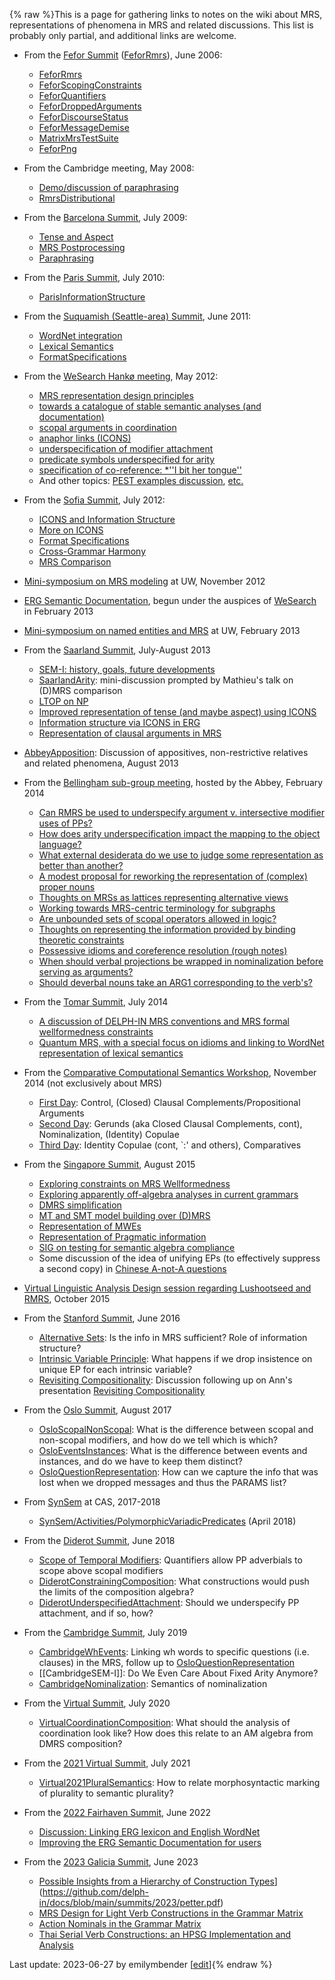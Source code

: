 {% raw %}This is a page for gathering links to notes on the wiki about MRS,
representations of phenomena in MRS and related discussions. This list
is probably only partial, and additional links are welcome.

- From the [Fefor Summit](https://delph-in.github.io/docs/summits/FeforTop) ([FeforRmrs](https://delph-in.github.io/docs/summits/FeforRmrs)), June
2006:
  
  - [FeforRmrs](https://delph-in.github.io/docs/summits/FeforRmrs)
  - [FeforScopingConstraints](https://delph-in.github.io/docs/summits/FeforScopingConstraints)
  - [FeforQuantifiers](https://delph-in.github.io/docs/summits/FeforQuantifiers)
  - [FeforDroppedArguments](https://delph-in.github.io/docs/summits/FeforDroppedArguments)
  - [FeforDiscourseStatus](https://delph-in.github.io/docs/summits/FeforDiscourseStatus)
  - [FeforMessageDemise](https://delph-in.github.io/docs/summits/FeforMessageDemise)
  - [MatrixMrsTestSuite](https://delph-in.github.io/docs/grammars/MatrixMrsTestSuite)
  - [FeforPng](https://delph-in.github.io/docs/summits/FeforPng)
- From the Cambridge meeting, May 2008:
  - [Demo/discussion of paraphrasing](https://delph-in.github.io/docs/tools/RmrsParaphrasing)
  - [RmrsDistributional](https://delph-in.github.io/docs/tools/RmrsDistributional)
- From the [Barcelona Summit](https://delph-in.github.io/docs/summits/BarcelonaTop), July 2009:
  
  - [Tense and Aspect](https://delph-in.github.io/docs/summits/BarcelonaSemantics)
  - [MRS Postprocessing](https://delph-in.github.io/docs/summits/BarcelonaPostprocessing)
  - [Paraphrasing](https://delph-in.github.io/docs/summits/BarcelonaParaphrasing)
- From the [Paris Summit](https://delph-in.github.io/docs/summits/ParisTop), July 2010:
  
  - [ParisInformationStructure](https://delph-in.github.io/docs/summits/ParisInformationStructure)
- From the [Suquamish (Seattle-area) Summit](https://delph-in.github.io/docs/summits/SuquamishTop), June 2011:
  
  - [WordNet integration](https://delph-in.github.io/docs/summits/SuquamishMRSWordNet)
  - [Lexical Semantics](https://delph-in.github.io/docs/summits/SuquamishLexSem)
  - [FormatSpecifications](https://delph-in.github.io/docs/tools/FormatSpecifications)
- From the [WeSearch Hankø meeting](/WeSearch/Hank%C3%B8Schedule), May
2012:
  
  - [MRS representation design
principles](https://delph-in.github.io/docs/garage/WeSearch_DesignPrinciples)
  - [towards a catalogue of stable semantic analyses (and
documentation)](https://delph-in.github.io/docs/garage/WeSearch_AnalysisCatalog)
  - [scopal arguments in coordination](https://delph-in.github.io/docs/garage/WeSearch_ScopalArgCoord)
  - [anaphor links (ICONS)](https://delph-in.github.io/docs/garage/WeSearch_ICONS)
  - [underspecification of modifier
attachment](https://delph-in.github.io/docs/garage/WeSearch_UnderspecifedAttachment)
  - [predicate symbols underspecified for
arity](https://delph-in.github.io/docs/garage/WeSearch_UnderspecifiedPreds)
  - [specification of co-reference: \*''I bit her
tongue''](https://delph-in.github.io/docs/garage/WeSearch_VariablePropertySharing)
  - And other topics: [PEST examples
discussion](https://delph-in.github.io/docs/garage/WeSearch_PestExamples),
[etc.](/WeSearch/Hank%C3%B8TheRest)
- From the [Sofia Summit](https://delph-in.github.io/docs/summits/SofiaTop), July 2012:
  
  - [ICONS and Information Structure](https://delph-in.github.io/docs/summits/SofiaICONS)
  - [More on ICONS](https://delph-in.github.io/docs/summits/SofiaIconsImplementation)
  - [Format Specifications](https://delph-in.github.io/docs/summits/SofiaMrsRfc)
  - [Cross-Grammar Harmony](https://delph-in.github.io/docs/summits/SofiaVpmHarmony)
  - [MRS Comparison](https://delph-in.github.io/docs/summits/SofiaMrsComparison)
- [Mini-symposium on MRS modeling](https://delph-in.github.io/docs/summits/RmrsLm) at UW, November 2012
- [ERG Semantic Documentation](https://delph-in.github.io/docs/erg/ErgSemantics), begun under the auspices
of [WeSearch](https://delph-in.github.io/docs/garage/WeSearch) in February 2013
- [Mini-symposium on named entities and MRS](https://delph-in.github.io/docs/summits/RmrsNes) at UW, February
2013
- From the [Saarland Summit](https://delph-in.github.io/docs/summits/SaarlandTop), July-August 2013
  
  - [SEM-I: history, goals, future developments](https://delph-in.github.io/docs/summits/SaarlandSemi)
  - [SaarlandArity](https://delph-in.github.io/docs/summits/SaarlandArity): mini-discussion prompted by
Mathieu's talk on (D)MRS comparison
  - [LTOP on NP](https://delph-in.github.io/docs/summits/SaarlandLtopDiscussion)
  - [Improved representation of tense (and maybe aspect) using
ICONS](https://delph-in.github.io/docs/summits/SaarlandTense)
  - [Information structure via ICONS in ERG](https://delph-in.github.io/docs/summits/SaarlandIconsErg)
  - [Representation of clausal arguments in
MRS](https://delph-in.github.io/docs/garage/SaarlandSententialArgument)
- [AbbeyApposition](https://delph-in.github.io/docs/summits/AbbeyApposition): Discussion of appositives,
non-restrictive relatives and related phenomena, August 2013
- From the [Bellingham sub-group meeting](https://delph-in.github.io/docs/summits/TheAbbey_Chrysalis2014),
hosted by the Abbey, February 2014
  
  - [Can RMRS be used to underspecify argument v. intersective
modifier uses of PPs?](https://delph-in.github.io/docs/summits/TheAbbey_Chrysalis2014PpAttachment)
  - [How does arity underspecification impact the mapping to the
object language?](https://delph-in.github.io/docs/summits/TheAbbey_Chrysalis2014Arity)
  - [What external desiderata do we use to judge some representation
as better than another?](https://delph-in.github.io/docs/summits/TheAbbey_Chrysalis2014WhatsThePoint)
  - [A modest proposal for reworking the representation of (complex)
proper nouns](https://delph-in.github.io/docs/summits/TheAbbey_Chrysalis2014ProperNouns)
  - [Thoughts on MRSs as lattices representing alternative
views](https://delph-in.github.io/docs/summits/TheAbbey_Chrysalis2014SchrodingerMrs)
  - [Working towards MRS-centric terminology for
subgraphs](https://delph-in.github.io/docs/summits/TheAbbey_Chrysalis2014Terminology)
  - [Are unbounded sets of scopal operators allowed in
logic?](https://delph-in.github.io/docs/summits/TheAbbey_Chrysalis2014OpenEndedPredicates)
  - [Thoughts on representing the information provided by binding
theoretic constraints](https://delph-in.github.io/docs/summits/TheAbbey_Chrysalis2014BindingTheory)
  - [Possessive idioms and coreference resolution (rough
notes)](https://delph-in.github.io/docs/summits/TheAbbey_Chrysalis2014PossessiveIdioms)
  - [When should verbal projections be wrapped in nominalization
before serving as
arguments?](https://delph-in.github.io/docs/summits/TheAbbey_Chrysalis2014Nominalization)
  - [Should deverbal nouns take an ARG1 corresponding to the
verb's?](https://delph-in.github.io/docs/summits/TheAbbey_Chrysalis2014DeverbalNouns)
- From the [Tomar Summit](https://delph-in.github.io/docs/summits/TomarSchedule), July 2014
  
  - [A discussion of DELPH-IN MRS conventions and MRS formal
wellformedness constraints](https://delph-in.github.io/docs/summits/TomarMrsWellformedness)
  - [Quantum MRS, with a special focus on idioms and linking to
WordNet representation of lexical semantics](https://delph-in.github.io/docs/summits/TomarQuantumMRS)
- From the [Comparative Computational Semantics
Workshop](https://delph-in.github.io/docs/garage/WeSearch_Ccs), November 2014 (not exclusively about MRS)
  
  - [First Day](https://delph-in.github.io/docs/garage/WeSearch_CcsDayOne): Control, (Closed) Clausal
Complements/Propositional Arguments
  - [Second Day](https://delph-in.github.io/docs/garage/WeSearch_CcsDayTwo): Gerunds (aka Closed Clausal
Complements, cont), Nominalization, (Identity) Copulae
  - [Third Day](https://delph-in.github.io/docs/garage/WeSearch_CcsDayTwo): Identity Copulae (cont, \`:'
and others), Comparatives
- From the [Singapore Summit](https://delph-in.github.io/docs/summits/SingaporeSchedule), August 2015
  
  - [Exploring constraints on MRS
Wellformedness](https://delph-in.github.io/docs/summits/SingaporeMrsWellformedness)
  - [Exploring apparently off-algebra analyses in current
grammars](https://delph-in.github.io/docs/summits/SingaporeHookOrthodoxy)
  - [DMRS simplification](https://delph-in.github.io/docs/summits/SingaporeDmrsSimplification)
  - [MT and SMT model building over (D)MRS](https://delph-in.github.io/docs/summits/SingaporeSmtModel)
  - [Representation of MWEs](https://delph-in.github.io/docs/summits/SingaporeRepresentingMwes)
  - [Representation of Pragmatic
information](https://delph-in.github.io/docs/summits/SingaporeRepresentingPragmatics)
  - [SIG on testing for semantic algebra
compliance](https://delph-in.github.io/docs/summits/SingaporeSemanticAlgebraCompliance)
  - Some discussion of the idea of unifying EPs (to effectively
suppress a second copy) in [Chinese A-not-A
questions](https://delph-in.github.io/docs/summits/LADChineseAnotA)
- [Virtual Linguistic Analysis Design session regarding Lushootseed
and RMRS](https://delph-in.github.io/docs/summits/LADLushootseedSemantics), October 2015
- From the [Stanford Summit](https://delph-in.github.io/docs/summits/StanfordSchedule), June 2016
  
  - [Alternative Sets](https://delph-in.github.io/docs/summits/StanfordAlternativeSets): Is the info in MRS
sufficient? Role of information structure?
  - [Intrinsic Variable
Principle](https://delph-in.github.io/docs/summits/StanfordCrowgeyIntrinsicVariableNotes): What happens
if we drop insistence on unique EP for each intrinsic variable?
  - [Revisiting Compositionality](https://delph-in.github.io/docs/summits/StanfordAlgebraAdditions):
Discussion following up on Ann's presentation [Revisiting
Compositionality](http://www.delph-in.net/2016/compositionality.pdf)
- From the [Oslo Summit](https://delph-in.github.io/docs/summits/OsloSchedule), August 2017
  
  - [OsloScopalNonScopal](https://delph-in.github.io/docs/summits/OsloScopalNonScopal): What is the
difference between scopal and non-scopal modifiers, and how do
we tell which is which?
  - [OsloEventsInstances](https://delph-in.github.io/docs/summits/OsloEventsInstances): What is the
difference between events and instances, and do we have to keep
them distinct?
  - [OsloQuestionRepresentation](https://delph-in.github.io/docs/summits/OsloQuestionRepresentation): How
can we capture the info that was lost when we dropped messages
and thus the PARAMS list?
- From [SynSem](https://delph-in.github.io/docs/summits/SynSem) at CAS, 2017-2018
  
  - [SynSem/Activities/PolymorphicVariadicPredicates](https://delph-in.github.io/docs/summits/SynSem_Activities_PolymorphicVariadicPredicates)
(April 2018)
- From the [Diderot Summit](https://delph-in.github.io/docs/summits/DiderotSchedule), June 2018
  
  - [Scope of Temporal
Modifiers](http://users.sussex.ac.uk/~johnca/summit-2018/scope.pdf):
Quantifiers allow PP adverbials to scope above scopal modifiers
  - [DiderotConstrainingComposition](https://delph-in.github.io/docs/summits/DiderotConstrainingComposition):
What constructions would push the limits of the composition
algebra?
  - [DiderotUnderspecifiedAttachment](https://delph-in.github.io/docs/summits/DiderotUnderspecifiedAttachment):
Should we underspecify PP attachment, and if so, how?
- From the [Cambridge Summit](https://delph-in.github.io/docs/summits/CambridgeSchedule), July 2019
  
  - [CambridgeWhEvents](https://delph-in.github.io/docs/summits/CambridgeWhEvents): Linking wh words to
specific questions (i.e. clauses) in the MRS, follow up to
[OsloQuestionRepresentation](https://delph-in.github.io/docs/summits/OsloQuestionRepresentation)
  - [[CambridgeSEM-I]]: Do We Even Care About Fixed Arity Anymore?
  - [CambridgeNominalization](https://delph-in.github.io/docs/summits/CambridgeNominalization): Semantics of
nominalization
- From the [Virtual Summit](https://delph-in.github.io/docs/summits/VirtualSchedule), July 2020
  
  - [VirtualCoordinationComposition](https://delph-in.github.io/docs/summits/VirtualCoordinationComposition):
What should the analysis of coordination look like? How does
this relate to an AM algebra from DMRS composition?
- From the [2021 Virtual Summit](https://delph-in.github.io/docs/summits/Virtual2021Schedule), July 2021
  
  - [Virtual2021PluralSemantics](https://delph-in.github.io/docs/summits/Virtual2021PluralSemantics):
How to relate morphosyntactic marking of plurality to semantic plurality?
- From the [2022 Fairhaven Summit](https://delph-in.github.io/docs/summits/Fairhaven2022Schedule), June 2022
  
  - [Discussion: Linking ERG lexicon and English WordNet](https://delph-in.github.io/docs/summits/Fairhaven2022-Linking-ERG-and-Wordnet)
  - [Improving the ERG Semantic Documentation for users](https://delph-in.github.io/docs/summits/Fairhaven2022-ERG-docs)
- From the [2023 Galicia Summit](https://delph-in.github.io/docs/summits/GaliciaSchedule), June 2023
  
  - [Possible Insights from a Hierarchy of Construction Types](https://github.com/delph-in/docs/blob/main/summits/2023/petter.pdf)](https://github.com/delph-in/docs/blob/main/summits/2023/petter.pdf)
  - [MRS Design for Light Verb Constructions in the Grammar Matrix](https://delph-in.github.io/docs/summits/GaliciaMrsLvc)
  - [Action Nominals in the Grammar Matrix](https://delph-in.github.io/docs/summits/GaliciaNominalization)
  - [Thai Serial Verb Constructions: an HPSG Implementation and Analysis](https://delph-in.github.io/docs/summits/GaliciaThaiSvc)

Last update: 2023-06-27 by emilymbender [[edit](https://github.com/delph-in/docs/wiki/RmrsDiscussions/_edit)]{% endraw %}